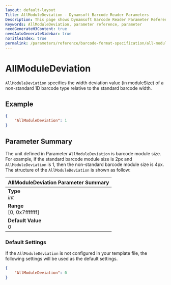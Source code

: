 ```yaml
---
layout: default-layout
Title: AllModuleDeviation - Dynamsoft Barcode Reader Parameters
Description: This page shows Dynamsoft Barcode Reader Parameter Reference for AllModuleDeviation.
Keywords: AllModuleDeviation, parameter reference, parameter
needGenerateH3Content: true
needAutoGenerateSidebar: true
noTitleIndex: true
permalink: /parameters/reference/barcode-format-specification/all-module-deviation.html
---
```


# AllModuleDeviation

`AllModuleDeviation` specifies the width deviation value (in moduleSize) of a non-standard 1D barcode type relative to the standard barcode width.
## Example

```json
{
    "AllModuleDeviation": 1
}
```

## Parameter Summary

The unit defined in Parameter `AllModuleDeviation` is barcode module size. For example, if the standard barcode module size is 2px and `AllModuleDeviation` is 1, then the non-standard barcode module size is 4px. The structure of the `AllModuleDeviation` is shown as follow:

| AllModuleDeviation Parameter Summary |
| :--------------------------------- |
| **Type**<br>*int* |
| **Range**<br>[0, 0x7fffffff] |
| **Default Value**<br>0 |

### Default Settings

If the `AllModuleDeviation` is not configured in your template file, the following settings will be used as the default settings.

```json
{
    "AllModuleDeviation": 0
}
```
